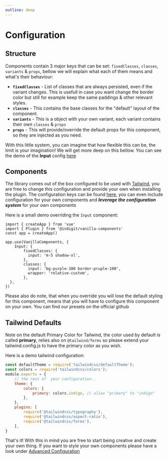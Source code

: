 ```yaml
---
outline: deep
---
```


# Configuration

## Structure

Components contain 3 major keys that can be set: `fixedClasses`, `classes`, `variants` & `props`, bellow we will explain what each of them means and what's their behaviour:

- **`fixedClasses`** - List of classes that are always persisted, even if the variant changes. This is usefull in case you want change the border color but still for example keep the same paddings & other relevant styles.
- **`classes`** - This contains the base classes for the "default" layout of the component.
- **`variants`** - This is a object with your own variant, each variant contains their own `classes` & `props`
- **`props`** - This will provide/override the default props for this component, so they are injected as you need.

With this little system, you can imagine that how flexible this can be, the limit is your imagination! We will get more deep on this bellow. You can see the demo of the **Input** config [here](https://github.com/nikuscs/vanilla-components/blob/0c8308bcfb2be5c59d6b3dbb9488157a6a1f95d4/packages/vanilla-components/src/components/input/config.ts#L35)

## Components

The library comes out of the box configured to be used with [Tailwind](https://tailwindcss.com), you are free to change this configuration and provide your own when installing the plugin. The configuration keys can be found [here](https://github.com/nikuscs/vanilla-components/blob/0c8308bcfb2be5c59d6b3dbb9488157a6a1f95d4/packages/vanilla-components/src/configuration.ts#L9), you can even include configuration for your own components and ***leverage the configuration system*** for your own components

Here is a small demo overriding the `Input` component:

```js{2,6-14}
import { createApp } from 'vue'
import { Plugin } from '@indigit/vanilla-components'
const app = createApp()

app.use(VanillaComponents, {
    Input: {
        fixedClasses: {
          input: 'm-5 shadow-xl',
        },
        classes: {
          input: 'bg-purple-100 border-pruple-100',
          wrapper: 'relative-custom',
        },
  },
})
```

Please also do note, that when you override you will lose the default styling for this component, means that you will have to configure this component on your own. You can find our presets on the official github


## Tailwind Defaults

Note on the default Primary Color for Tailwind, the color used by default is called **primary**, relies also on `@tailwind/forms` so please extend your tailwind.config.js to have the primary color as you wish.

Here is a demo tailwind configuration:

```js
const defaultTheme = require('tailwindcss/defaultTheme');
const colors = require('tailwindcss/colors');
module.exports = {
    // the rest of  your configuration..
    theme: {
        colors: {
            primary: colors.indigo, // alias "primary" to "indigo"
        },
    },
    plugins: [
        require('@tailwindcss/typography'),
        require('@tailwindcss/aspect-ratio'),
        require('@tailwindcss/forms'),
    ],
}
```

That's it! With this in mind you are free to start being creative and create your own thing. If you want to style your own components please have a look under [Advanced Configuration](./advanced-configuration)





